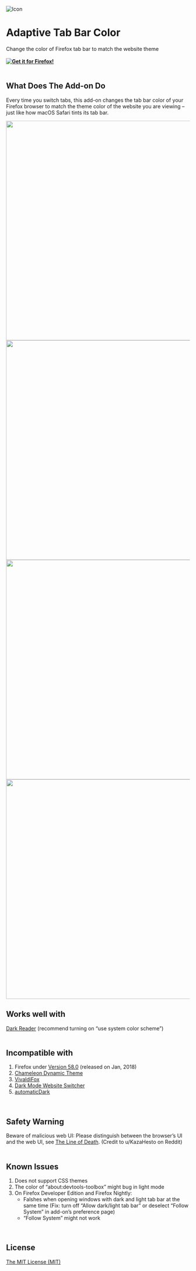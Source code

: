 ![Icon](https://github.com/YS-Wong/Adaptive-Tab-Bar-Color/blob/main/images/ATBC_128.png)
# Adaptive Tab Bar Color
Change the color of Firefox tab bar to match the website theme  
<br>
**[![Get it for Firefox!](https://extensionworkshop.com/assets/img/documentation/publish/get-the-addon-178x60px.dad84b42.png)](https://addons.mozilla.org/firefox/addon/adaptive-tab-bar-color/?utm_source=github.com&utm_medium=git&utm_content=download-button&campaign=github)**  
<br>

## What Does The Add-on Do
Every time you switch tabs, this add-on changes the tab bar color of your Firefox browser to match the theme color of the website you are viewing – just like how macOS Safari tints its tab bar.  

<img src="https://github.com/YS-Wong/Adaptive-Tab-Bar-Color/blob/main/pictures/ATBC_showcase_1.jpg" width="600">

<img src="https://github.com/YS-Wong/Adaptive-Tab-Bar-Color/blob/main/pictures/ATBC_showcase_2.jpg" width="600">

<img src="https://github.com/YS-Wong/Adaptive-Tab-Bar-Color/blob/main/pictures/ATBC_showcase_3.jpg" width="600">

<img src="https://github.com/YS-Wong/Adaptive-Tab-Bar-Color/blob/main/pictures/ATBC_showcase_5.jpg" width="600">
<br>

## Works well with

<a href="https://addons.mozilla.org/firefox/addon/darkreader/">Dark Reader</a> (recommend turning on “use system color scheme”)  
<br>

## Incompatible with

<ol>
	<li>Firefox under <a href="https://www.mozilla.org/firefox/58.0/releasenotes/">Version 58.0</a> (released on Jan, 2018)</li>
	<li><a href="https://addons.mozilla.org/firefox/addon/chameleon-dynamic-theme-fixed/">Chameleon Dynamic Theme</a></li>
	<li><a href="https://addons.mozilla.org/firefox/addon/vivaldifox/">VivaldiFox</a></li>
	<li><a href="https://addons.mozilla.org/firefox/addon/dark-mode-website-switcher/">Dark Mode Website Switcher</a></li>
	<li><a href="https://addons.mozilla.org/firefox/addon/automatic-dark/">automaticDark</a></li>
</ol> 
<br>

## Safety Warning
Beware of malicious web UI: Please distinguish between the browser’s UI and the web UI, see <a href="https://textslashplain.com/2017/01/14/the-line-of-death/">The Line of Death</a>. (Credit to u/KazaHesto on Reddit)  
<br>

## Known Issues  
<ol>
	<li>Does not support CSS themes</li>
	<li>The color of “about:devtools-toolbox” might bug in light mode</li>
	<li>On Firefox Developer Edition and Firefox Nightly:
		<ul>
			<li>Falshes when opening windows with dark and light tab bar at the same time (Fix: turn off “Allow dark/light tab bar” or deselect “Follow System” in add-on’s preference page)</li>
			<li>“Follow System” might not work</li>
		</ul>
	</li>
</ol>
<br>

## License
[The MIT License (MIT)](https://github.com/YS-Wong/Adaptive-Tab-Bar-Color/raw/main/LICENSE)  
<br>
